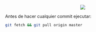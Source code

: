 <p align="center"><img src="https://laravel.com/assets/img/components/logo-laravel.svg"></p>

Antes de hacer cualquier commit ejecutar:

```bash
git fetch && git pull origin master
```